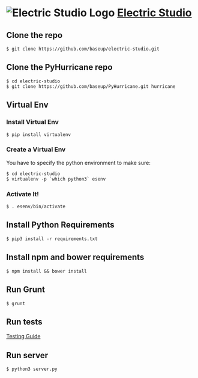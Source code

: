 ![Electric Studio Logo](https://instagram.fceb1-1.fna.fbcdn.net/t51.2885-19/s150x150/11917811_1676999189253635_584378407_a.jpg) [Electric Studio](https://electricstudio.ph)
==================================


## Clone the repo
`$ git clone https://github.com/baseup/electric-studio.git`

## Clone the PyHurricane repo
    $ cd electric-studio
    $ git clone https://github.com/baseup/PyHurricane.git hurricane

## Virtual Env
### Install Virtual Env
`$ pip install virtualenv`

### Create a Virtual Env
You have to specify the python environment to make sure:

    $ cd electric-studio
    $ virtualenv -p `which python3` esenv

### Activate It!
`$ . esenv/bin/activate`

## Install Python Requirements
`$ pip3 install -r requirements.txt`

## Install npm and bower requirements

```$ npm install && bower install```

## Run Grunt

```$ grunt```

## Run tests

[Testing Guide](TESTING.md)

## Run server

```$ python3 server.py```
